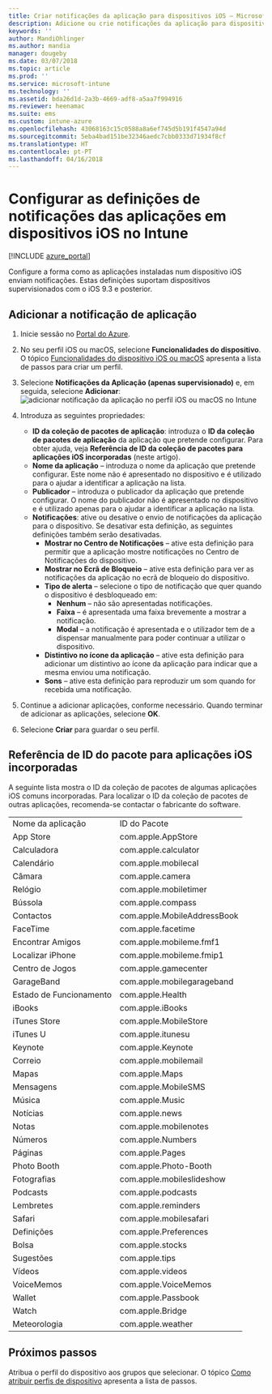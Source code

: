 ```yaml
---
title: Criar notificações da aplicação para dispositivos iOS – Microsoft Intune – Azure | Microsoft Docs
description: Adicione ou crie notificações da aplicação para dispositivos iOS no Microsoft Intune. Escolha as aplicações pretendidas para enviar notificações, configure as definições de notificações no ecrã de bloqueio, ative o som, selecione o tipo de alerta e adicione um distintivo.
keywords: ''
author: MandiOhlinger
ms.author: mandia
manager: dougeby
ms.date: 03/07/2018
ms.topic: article
ms.prod: ''
ms.service: microsoft-intune
ms.technology: ''
ms.assetid: bda26d1d-2a3b-4669-adf8-a5aa7f994916
ms.reviewer: heenamac
ms.suite: ems
ms.custom: intune-azure
ms.openlocfilehash: 43068163c15c0588a8a6ef745d5b191f4547a94d
ms.sourcegitcommit: 5eba4bad151be32346aedc7cbb0333d71934f8cf
ms.translationtype: HT
ms.contentlocale: pt-PT
ms.lasthandoff: 04/16/2018
---
```

# <a name="configure-app-notifications-settings-on-ios-devices-in-intune"></a>Configurar as definições de notificações das aplicações em dispositivos iOS no Intune

[!INCLUDE [azure_portal](./includes/azure_portal.md)]

Configure a forma como as aplicações instaladas num dispositivo iOS enviam notificações. Estas definições suportam dispositivos supervisionados com o iOS 9.3 e posterior.

## <a name="add-the-app-notification"></a>Adicionar a notificação de aplicação

1. Inicie sessão no [Portal do Azure](https://portal.azure.com).
2. No seu perfil iOS ou macOS, selecione **Funcionalidades do dispositivo**. O tópico [Funcionalidades do dispositivo iOS ou macOS](device-features-configure.md) apresenta a lista de passos para criar um perfil.
3. Selecione **Notificações da Aplicação (apenas supervisionado)** e, em seguida, selecione **Adicionar**: ![adicionar notificação da aplicação no perfil iOS ou macOS no Intune](./media/ios-macos-app-notifications.png)
4. Introduza as seguintes propriedades:

   - **ID da coleção de pacotes de aplicação**: introduza o **ID da coleção de pacotes de aplicação** da aplicação que pretende configurar. Para obter ajuda, veja **Referência de ID da coleção de pacotes para aplicações iOS incorporadas** (neste artigo).
   - **Nome da aplicação** – introduza o nome da aplicação que pretende configurar. Este nome não é apresentado no dispositivo e é utilizado para o ajudar a identificar a aplicação na lista.
   - **Publicador** – introduza o publicador da aplicação que pretende configurar. O nome do publicador não é apresentado no dispositivo e é utilizado apenas para o ajudar a identificar a aplicação na lista.
   - **Notificações**: ative ou desative o envio de notificações da aplicação para o dispositivo. Se desativar esta definição, as seguintes definições também serão desativadas.
     - **Mostrar no Centro de Notificações** – ative esta definição para permitir que a aplicação mostre notificações no Centro de Notificações do dispositivo.
     - **Mostrar no Ecrã de Bloqueio** – ative esta definição para ver as notificações da aplicação no ecrã de bloqueio do dispositivo.
     - **Tipo de alerta** – selecione o tipo de notificação que quer quando o dispositivo é desbloqueado em:
       - **Nenhum** – não são apresentadas notificações.
       - **Faixa** – é apresentada uma faixa brevemente a mostrar a notificação.
       - **Modal** – a notificação é apresentada e o utilizador tem de a dispensar manualmente para poder continuar a utilizar o dispositivo.
     - **Distintivo no ícone da aplicação** – ative esta definição para adicionar um distintivo ao ícone da aplicação para indicar que a mesma enviou uma notificação.
     - **Sons** – ative esta definição para reproduzir um som quando for recebida uma notificação.

5. Continue a adicionar aplicações, conforme necessário. Quando terminar de adicionar as aplicações, selecione **OK**.
6. Selecione **Criar** para guardar o seu perfil.

## <a name="bundle-id-reference-for-built-in-ios-apps"></a>Referência de ID do pacote para aplicações iOS incorporadas

A seguinte lista mostra o ID da coleção de pacotes de algumas aplicações iOS comuns incorporadas. Para localizar o ID da coleção de pacotes de outras aplicações, recomenda-se contactar o fabricante do software.

|||
|-|-|
|Nome da aplicação|ID do Pacote|
|App Store|com.apple.AppStore|
|Calculadora|com.apple.calculator|
|Calendário|com.apple.mobilecal|
|Câmara|com.apple.camera|
|Relógio|com.apple.mobiletimer|
|Bússola|com.apple.compass|
|Contactos|com.apple.MobileAddressBook|
|FaceTime|com.apple.facetime|
|Encontrar Amigos|com.apple.mobileme.fmf1|
|Localizar iPhone|com.apple.mobileme.fmip1|
|Centro de Jogos|com.apple.gamecenter|
|GarageBand|com.apple.mobilegarageband|
|Estado de Funcionamento|com.apple.Health|
|iBooks|com.apple.iBooks|
|iTunes Store|com.apple.MobileStore|
|iTunes U|com.apple.itunesu|
|Keynote|com.apple.Keynote|
|Correio|com.apple.mobilemail|
|Mapas|com.apple.Maps|
|Mensagens|com.apple.MobileSMS|
|Música|com.apple.Music|
|Notícias|com.apple.news|
|Notas|com.apple.mobilenotes|
|Números|com.apple.Numbers|
|Páginas|com.apple.Pages|
|Photo Booth|com.apple.Photo-Booth|
|Fotografias|com.apple.mobileslideshow|
|Podcasts|com.apple.podcasts|
|Lembretes|com.apple.reminders|
|Safari|com.apple.mobilesafari|
|Definições|com.apple.Preferences|
|Bolsa|com.apple.stocks|
|Sugestões|com.apple.tips|
|Vídeos|com.apple.videos|
|VoiceMemos|com.apple.VoiceMemos|
|Wallet|com.apple.Passbook|
|Watch|com.apple.Bridge|
|Meteorologia|com.apple.weather|

## <a name="next-steps"></a>Próximos passos

Atribua o perfil do dispositivo aos grupos que selecionar. O tópico [Como atribuir perfis de dispositivo](device-profile-assign.md) apresenta a lista de passos.